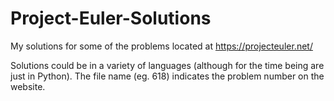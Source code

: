# Project-Euler-Solutions
My solutions for some of the problems located at https://projecteuler.net/

Solutions could be in a variety of languages (although for the time being are just in Python). The file name (eg. 618) indicates the problem number on the website.
